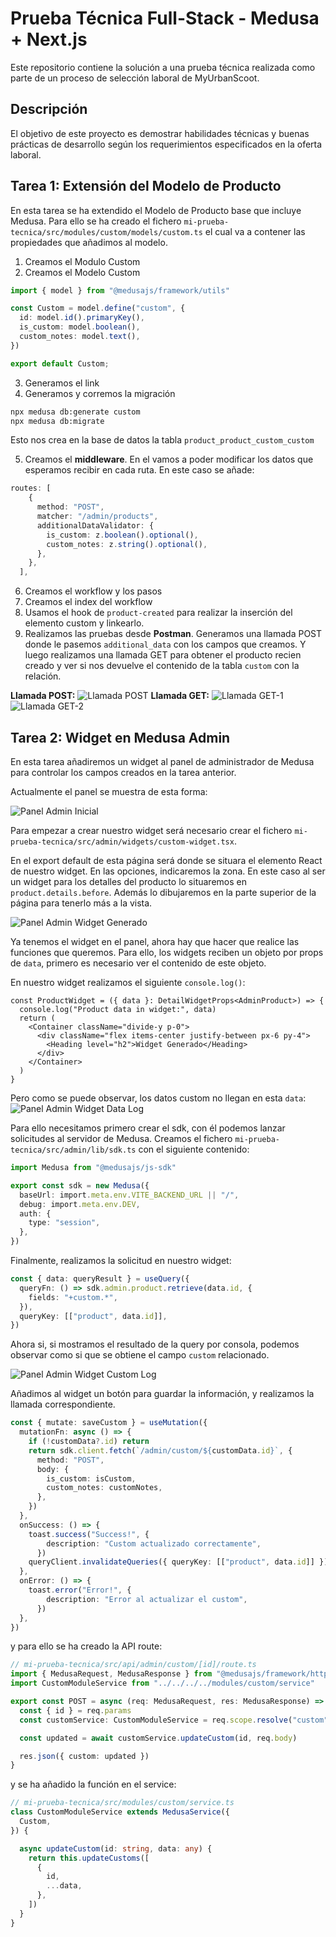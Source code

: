# Prueba Técnica Full-Stack - Medusa + Next.js

Este repositorio contiene la solución a una prueba técnica realizada como parte de un proceso de selección laboral de MyUrbanScoot.

## Descripción

El objetivo de este proyecto es demostrar habilidades técnicas y buenas prácticas de desarrollo según los requerimientos especificados en la oferta laboral.

## Tarea 1: Extensión del Modelo de Producto

En esta tarea se ha extendido el Modelo de Producto base que incluye Medusa.
Para ello se ha creado el fichero `mi-prueba-tecnica/src/modules/custom/models/custom.ts` el cual va a contener las propiedades que añadimos al modelo.

1. Creamos el Modulo Custom
2. Creamos el Modelo Custom

```ts
import { model } from "@medusajs/framework/utils"

const Custom = model.define("custom", {
  id: model.id().primaryKey(),
  is_custom: model.boolean(),
  custom_notes: model.text(),
})

export default Custom;
```

3. Generamos el link
4. Generamos y corremos la migración
```bash
npx medusa db:generate custom
npx medusa db:migrate
```

Esto nos crea en la base de datos la tabla `product_product_custom_custom`

5. Creamos el **middleware**. En el vamos a poder modificar los datos que esperamos recibir en cada ruta. En este caso se añade:
```ts
routes: [
    {
      method: "POST",
      matcher: "/admin/products",
      additionalDataValidator: {
        is_custom: z.boolean().optional(),
        custom_notes: z.string().optional(),
      },
    },
  ],
```
6. Creamos el workflow y los pasos
7. Creamos el index del workflow
8. Usamos el hook de `product-created` para realizar la inserción del elemento custom y linkearlo.
9. Realizamos las pruebas desde **Postman**. Generamos una llamada POST donde le pasemos `additional_data` con los campos que creamos. Y luego realizamos una llamada GET para obtener el producto recien creado y ver si nos devuelve el contenido de la tabla `custom` con la relación.

**Llamada POST:**
![Llamada POST](images/tarea1-POST.png)
**Llamada GET:**
![Llamada GET-1](images/tarea1-GET1.png)
![Llamada GET-2](images/tarea1-GET2.png)

## Tarea 2: Widget en Medusa Admin

En esta tarea añadiremos un widget al panel de administrador de Medusa para controlar los campos creados en la tarea anterior.

Actualmente el panel se muestra de esta forma:

![Panel Admin Inicial](images/tarea2-inicio.png)

Para empezar a crear nuestro widget será necesario crear el fichero `mi-prueba-tecnica/src/admin/widgets/custom-widget.tsx`.

En el export default de esta página será donde se situara el elemento React de nuestro widget. En las opciones, indicaremos la zona. En este caso al ser un widget para los detalles del producto lo situaremos en `product.details.before`. Además lo dibujaremos en la parte superior de la página para tenerlo más a la vista.

![Panel Admin Widget Generado](images/tarea2-widget_generado.png)

Ya tenemos el widget en el panel, ahora hay que hacer que realice las funciones que queremos.
Para ello, los widgets reciben un objeto por props de `data`, primero es necesario ver el contenido de este objeto.

En nuestro widget realizamos el siguiente `console.log()`:
```tsx
const ProductWidget = ({ data }: DetailWidgetProps<AdminProduct>) => {
  console.log("Product data in widget:", data)
  return (
    <Container className="divide-y p-0">
      <div className="flex items-center justify-between px-6 py-4">
        <Heading level="h2">Widget Generado</Heading>
      </div>
    </Container>
  )
}
```
Pero como se puede observar, los datos custom no llegan en esta `data`:
![Panel Admin Widget Data Log](images/tarea2-data_log.png)

Para ello necesitamos primero crear el sdk, con él podemos lanzar solicitudes al servidor de Medusa.
Creamos el fichero `mi-prueba-tecnica/src/admin/lib/sdk.ts` con el siguiente contenido:

```ts
import Medusa from "@medusajs/js-sdk"

export const sdk = new Medusa({
  baseUrl: import.meta.env.VITE_BACKEND_URL || "/",
  debug: import.meta.env.DEV,
  auth: {
    type: "session",
  },
})
```

Finalmente, realizamos la solicitud en nuestro widget:

```ts
const { data: queryResult } = useQuery({
  queryFn: () => sdk.admin.product.retrieve(data.id, {
    fields: "+custom.*",
  }),
  queryKey: [["product", data.id]],
})
```

Ahora si, si mostramos el resultado de la query por consola, podemos observar como si que se obtiene el campo `custom` relacionado.

![Panel Admin Widget Custom Log](images/tarea2-widget_custom.png)

Añadimos al widget un botón para guardar la información, y realizamos la llamada correspondiente.

```ts
const { mutate: saveCustom } = useMutation({
  mutationFn: async () => {
    if (!customData?.id) return
    return sdk.client.fetch(`/admin/custom/${customData.id}`, {
      method: "POST",
      body: {
        is_custom: isCustom,
        custom_notes: customNotes,
      },
    })
  },
  onSuccess: () => {
    toast.success("Success!", {
        description: "Custom actualizado correctamente",
      })
    queryClient.invalidateQueries({ queryKey: [["product", data.id]] })
  },
  onError: () => {
    toast.error("Error!", {
        description: "Error al actualizar el custom",
      })
  },
})
```

y para ello se ha creado la API route:

```ts
// mi-prueba-tecnica/src/api/admin/custom/[id]/route.ts
import { MedusaRequest, MedusaResponse } from "@medusajs/framework/http"
import CustomModuleService from "../../../../modules/custom/service"

export const POST = async (req: MedusaRequest, res: MedusaResponse) => {
  const { id } = req.params
  const customService: CustomModuleService = req.scope.resolve("custom")

  const updated = await customService.updateCustom(id, req.body)

  res.json({ custom: updated })
}
```

y se ha añadido la función en el service:

```ts
// mi-prueba-tecnica/src/modules/custom/service.ts
class CustomModuleService extends MedusaService({
  Custom,
}) {

  async updateCustom(id: string, data: any) {
    return this.updateCustoms([
      {
        id,
        ...data,
      },
    ])
  }
}
```